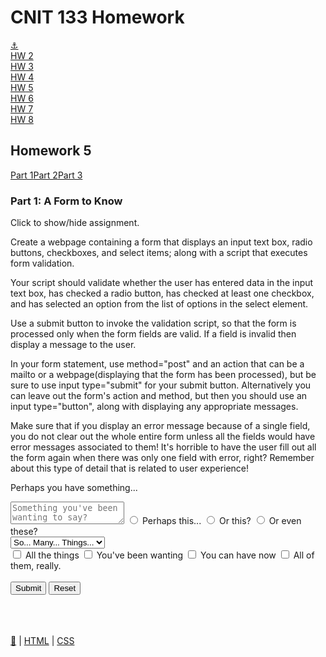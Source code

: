 <html lang="en"> <head> <meta charset="UTF-8"> <meta http-equiv="X-UA-Compatible" content="IE=edge"> <meta name="viewport" content="width=device-width,initial-scale=1"> <meta name="description" content="Maximum JavaScript Homework for voracious people wishing to explore learning."> <link rel="apple-touch-icon" sizes="180x180" href="/favicon/apple-touch-icon.png"> <link rel="icon" type="image/png" sizes="32x32" href="/favicon/favicon-32x32.png"> <link rel="icon" type="image/png" sizes="16x16" href="/favicon/favicon-16x16.png"> <link rel="manifest" href="/favicon/site.webmanifest"> <link rel="mask-icon" href="/favicon/safari-pinned-tab.svg" color="#5bbad5"> <meta name="msapplication-TileColor" content="#da532c"> <meta name="theme-color" content="#ffffff"> <link rel="stylesheet" href="./assets/app.css"> <title> Homework 5.1 | CNIT 133 </title> </head> <body> <div class="container"> <h1>CNIT 133 Homework</h1> </div> <div id="navbar" class="navbar"> <div class="dropdown"> <a class="button" id="1" href="index.html">⚓️</a></div> <div class="dropdown"> <a class="button dropdown" id="2" href="hw2.html"><span class="full-text">HW</span> 2</a> </div> <div class="dropdown"> <a class="button dropdown" id="3" href="hw3.html"><span class="full-text">HW</span> 3</a> </div> <div class="dropdown"> <a class="button dropdown" id="4" href="hw4.html"><span class="full-text">HW</span> 4</a> </div> <div class="dropdown"> <a class="button dropdown" id="5" href="hw5.html"><span class="full-text">HW</span> 5</a> </div> <div class="dropdown"> <a class="button dropdown" id="6" href="hw6.html"><span class="full-text">HW</span> 6</a> </div> <div class="dropdown"> <a class="button dropdown" id="7" href="hw7.html"><span class="full-text">HW</span> 7</a> </div> <div class="dropdown"> <a class="button dropdown" id="8" href="hw8.html"><span class="full-text">HW</span> 8</a> </div> </div> <div class="container"> <h2>Homework 5</h2> <div class="parts button-row"> <a class="button" href="/hw5.1.html">Part 1</a><a class="button" href="/hw5.2.html">Part 2</a><a class="button" href="/hw5.3.html">Part 3</a> </div> <h3>Part 1: A Form to Know</h3> <p class="accordian">Click to show/hide assignment.</p> <div class="panel"> <p>Create a webpage containing a form that displays an input text box, radio buttons, checkboxes, and select items; along with a script that executes form validation.</p> <p>Your script should validate whether the user has entered data in the input text box, has checked a radio button, has checked at least one checkbox, and has selected an option from the list of options in the select element.</p> <p>Use a submit button to invoke the validation script, so that the form is processed only when the form fields are valid. If a field is invalid then display a message to the user.</p> <p>In your form statement, use method="post" and an action that can be a mailto or a webpage(displaying that the form has been processed), but be sure to use input type="submit" for your submit button. Alternatively you can leave out the form's action and method, but then you should use an input type="button", along with displaying any appropriate messages.</p> <p>Make sure that if you display an error message because of a single field, you do not clear out the whole entire form unless all the fields would have error messages associated to them! It's horrible to have the user fill out all the form again when there was only one field with error, right? Remember about this type of detail that is related to user experience!</p> </div> <p>Perhaps you have something...</p> <div class="row"> <form name="myform" action="mailto:wpuckett@mail.ccsf.edu" method="post" enctype="text/plain" onsubmit="return validate()"> <div class="one-half column"> <textarea class="u-full-width" name="textBox" placeholder="Something you've been wanting to say?" id="textBox" required></textarea> <input type="radio" id="case1" name="meaning" value="this" required> <label for="case1">Perhaps this...</label> <input type="radio" id="case2" name="meaning" value="orthis" required> <label for="case2">Or this?</label> <input type="radio" id="case3" name="meaning" value="these" required> <label for="case3">Or even these?</label><br> <select name="things" id="things-select" required> <option value="">So... Many... Things...</option> <option value="within">Within</option> <option value="your">Your</option> <option value="reach">Reach</option> <option value="how">How</option> <option value="to">To</option> <option value="chooose">Choose?</option> </select><br> <label> <input type="checkbox" name="allthe"> <span class="label-body">All the things</span> </label> <label> <input type="checkbox" name="youvebeen"> <span class="label-body">You've been wanting</span> </label> <label> <input type="checkbox" name="youcan"> <span class="label-body">You can have now</span> </label> <label> <input type="checkbox" name="allof"> <span class="label-body">All of them, really.</span> </label> <br><br> </div> <div class="one-half column"> <span class="button-row"> <input type="submit" class="button-primary" value="Submit"> <input type="reset" value="Reset" id="reset"> </span> <br><br> <div id="results"></div> </div> </form> </div> <script>const validate=()=>{document.getElementById("results").innerHTML="";let e=!0;return""==document.myform.textBox.value&&(document.getElementById("results").innerHTML="Please enter your deepest thoughts in the text area.",e=!1),0==document.myform.meaning[0].checked&&0==document.myform.meaning[1].checked&&0==document.myform.meaning[2].checked&&(document.getElementById("results").innerHTML="It'd be so nice if you would select between this, this, or these... Please.",e=!1),0==document.myform.things.selectedIndex&&(document.getElementById("results").innerHTML="Dude, you gotta pick something in the drop down box.",e=!1),0==document.myform.allthe.checked&&0==document.myform.youvebeen.checked&&0==document.myform.youcan.checked&&0==document.myform.allof.checked&&(document.getElementById("results").innerHTML="Please please please check at least one box.",e=!1),e}</script> </div> <br> <br> <script src="/assets/app.bundle.js"></script> <footer class="footer"> <a href="https://github.com/willpuckett/cnit133">🔧</a> | <a href="https://validator.w3.org/check?uri=referer">HTML</a> | <a href="https://jigsaw.w3.org/css-validator/validator?uri=https%3A%2F%2Fmootrpootr.com%2F/%2Fhw5.1.html&profile=css3svg&usermedium=all&warning=1&vextwarning=&lang=en">CSS</a> </footer> </body> </html>
